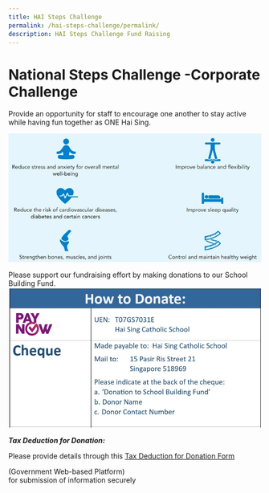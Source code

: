 ```yaml
---
title: HAI Steps Challenge
permalink: /hai-steps-challenge/permalink/
description: HAI Steps Challenge Fund Raising
---
```

# National Steps Challenge -Corporate Challenge
Provide an opportunity for staff to encourage one another to stay active while having fun together as ONE Hai Sing.

![healthy staff](/images/News%20and%20Announcement/national%20step%20challenge.png)

Please support our fundraising effort by making donations to our School Building Fund.
![Donation](/images/News%20and%20Announcement/donation.png)

***Tax Deduction for Donation:***

Please provide details through this [Tax Deduction for Donation Form](https://form.gov.sg/#!/63119a961ad8840013f02f84) 

(Government Web-based Platform)                      
for submission of information securely